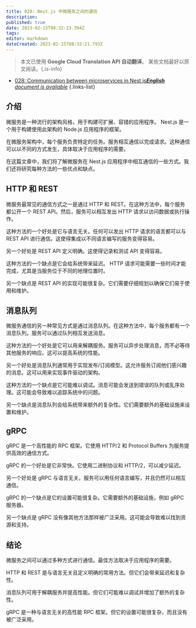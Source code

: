 ```yaml
---
title: 028: Nest.js 中微服务之间的通信
description: 
published: true
date: 2023-02-15T08:32:23.394Z
tags: 
editor: markdown
dateCreated: 2023-02-15T08:32:21.793Z
---
```


> 本文已使用 **Google Cloud Translation API 自动翻译**。
某些文档最好以原文阅读。{.is-info}



- [028: Communication between microservices in Nest.js***English** document is available*](/en/Knowledge-base/Nest-js/Learning/028-communication-between-microservices-in-nest-js)
{.links-list}


## 介绍

微服务是一种流行的架构风格，用于构建可扩展、容错的应用程序。 Nest.js 是一个用于构建使用此架构的 Node.js 应用程序的框架。

在微服务架构中，每个服务负责特定的任务。服务相互通信以完成请求。这种通信可以以不同的方式发生，具体取决于应用程序的需要。

在这篇文章中，我们将了解微服务在 Nest.js 应用程序中相互通信的一些方式。我们还将研究每种方法的一些优点和缺点。

## HTTP 和 REST

微服务最常见的通信方式之一是通过 HTTP 和 REST。在这种方法中，每个服务都公开一个 REST API。然后，服务可以相互发出 HTTP 请求以访问数据或执行操作。

这种方法的一个好处是它与语言无关。任何可以发出 HTTP 请求的语言都可以与 REST API 进行通信。这使得集成以不同语言编写的服务变得容易。

另一个好处是 REST API 定义明确。这使得记录和测试 API 变得容易。

这种方法的一个缺点是它会给系统带来延迟。 HTTP 请求可能需要一些时间才能完成，尤其是当服务位于不同的地理位置时。

另一个缺点是 REST API 的实现可能很复杂。它们需要仔细规划以确保它们易于使用和维护。

## 消息队列

微服务通信的另一种常见方式是通过消息队列。在这种方法中，每个服务都有一个消息队列。服务可以通过队列相互发送消息。

这种方法的一个好处是它可以用来解耦服务。服务可以异步处理消息，而不必等待其他服务的响应。这可以提高系统的性能。

另一个好处是消息队列通常用于实现发布/订阅模型。这允许服务订阅他们感兴趣的消息。这可以用来实现事件驱动的架构。

这种方法的一个缺点是它可能难以调试。消息可能会发送到错误的队列或乱序处理。这可能会导致难以追踪系统中的问题。

另一个缺点是消息队列会给系统带来额外的复杂性。它们需要额外的基础设施来设置和维护。

## gRPC

gRPC 是一个高性能的 RPC 框架。它使用 HTTP/2 和 Protocol Buffers 为服务提供高效的通信方式。

gRPC 的一个好处是它非常快。它使用二进制协议和 HTTP/2，可以减少延迟。

另一个好处是 gRPC 与语言无关。服务可以用任何语言编写，并且仍然可以相互通信。

gRPC 的一个缺点是它的设置可能很复杂。它需要额外的基础设施，例如 gRPC 服务器。

另一个缺点是 gRPC 没有像其他方法那样被广泛采用。这可能会导致难以找到资源和支持。

## 结论

微服务之间可以通过多种方式进行通信。最佳方法取决于应用程序的需要。

HTTP 和 REST 是与语言无关且定义明确的常用方法。但它们会带来延迟和复杂性。

消息队列可用于解耦服务并提高性能。但它们可能难以调试并增加了额外的复杂性。

gRPC 是一种与语言无关的高性能 RPC 框架。但它的设置可能很复杂，而且没有被广泛采用。